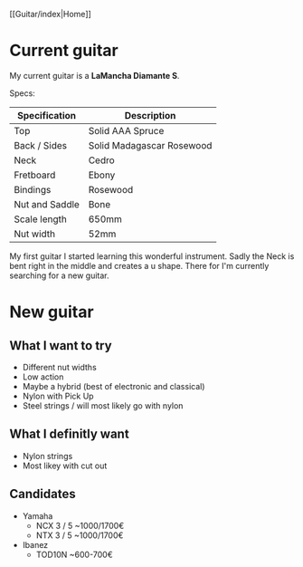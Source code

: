 [[Guitar/index|Home]]
# Current guitar
My current guitar is a **LaMancha Diamante S**.

Specs:

| Specification  | Description               |
| -------------- | ------------------------- |
| Top            | Solid AAA Spruce          |
| Back / Sides   | Solid Madagascar Rosewood |
| Neck           | Cedro                     |
| Fretboard      | Ebony                     |
| Bindings       | Rosewood                  |
| Nut and Saddle | Bone                      |
| Scale length   | 650mm                     |
| Nut width      | 52mm                      |

My first guitar I started learning this wonderful instrument. Sadly the Neck is bent right in the middle and creates a u shape. There for I'm currently searching for a new guitar.

# New guitar

## What I want to try

- Different nut widths
- Low action
- Maybe a hybrid (best of electronic and classical)
- Nylon with Pick Up
- Steel strings / will most likely go with nylon

## What I definitly want

- Nylon strings
- Most likey with cut out

## Candidates

- Yamaha
	- NCX 3 / 5 ~1000/1700€
	- NTX 3 / 5 ~1000/1700€
- Ibanez
	- TOD10N ~600-700€